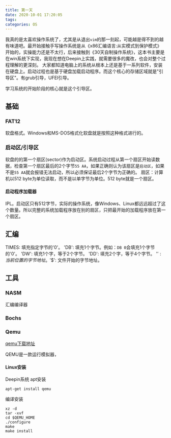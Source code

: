 ```yaml
---
title: 第一天
date: 2020-10-01 17:20:05
tags:
categories: OS
---
```

我真的是太喜欢操作系统了，尤其是从退出`vim`的那一刻起，可能越是得不到的越有味道吧。最开始接触手写操作系统是从《x86汇编语言:从实模式到保护模式》开始的，实操能力还是不太行，后来接触到《30天自制操作系统》，这本书主要是在win系统下实现，我现在想在Deepin上实践，就需要很多的魔改，也会对整个过程理解的更深刻。
大家都知道电脑上的系统从根本上还是基于一系列软件，安装在硬盘上。启动过程也是基于硬盘加载启动程序。而这个核心的存储区域就是"引导区"。有grub引导，UFEI引导。

学习系统的开始阶段的核心就是这个引导区。

<!-- more -->
## 基础
### FAT12
软盘格式。Windows和MS-DOS格式化软盘就是按照这种格式进行的。

### 启动区/引导区
软盘的的第一个扇区(sector)作为启动区。系统启动过程从第一个扇区开始读数据，检查第一个扇区最后的2个字节`55 AA`，如果正确则认为该扇区是`启动区`，如果不是`55 AA`就会报错无法启动，所以必须保证最后2个字节为正确的。
扇区：计算机以512 byte为单位读取，而不是以单字节为单位。512 byte就是一个扇区。

#### 启动程序加载器
IPL。启动区只有512字节，实际的操作系统，像Windows、Linux都远远超过了这个数量。所以完整的系统加载程序放在别的扇区，只把最开始的加载程序放在第一个扇区。

## 汇编
TIMES: 填充指定字节的'0'。
'DB': 填充1个字节。例如：`DB 0`会填充1个字节的'0'。
'DW': 填充1个字，等于2个字节。
'DD': 填充2个字，等于4个字节。
'$': 当前位置的字节地址。
'$$': 文件开始的字节地址。

## 工具
### NASM
汇编编译器

### Bochs

### Qemu
[qemu下载地址](https://www.qemu.org/download/)

QEMU是一款运行模拟器，

#### Linux安装
Deepin系统
apt安装
```
apt-get install qemu
```
编译安装
```
xz -d
tar -xvf
cd $QEMU_HOME
./configure
make 
make install
```